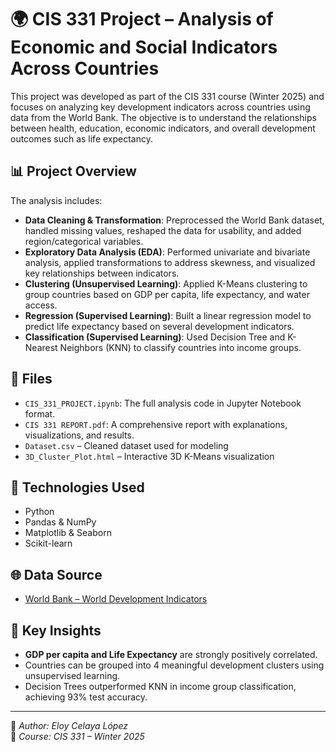 # 🌍 CIS 331 Project – Analysis of Economic and Social Indicators Across Countries

This project was developed as part of the CIS 331 course (Winter 2025) and focuses on analyzing key development indicators across countries using data from the World Bank. The objective is to understand the relationships between health, education, economic indicators, and overall development outcomes such as life expectancy.

## 📊 Project Overview

The analysis includes:

- **Data Cleaning & Transformation**: Preprocessed the World Bank dataset, handled missing values, reshaped the data for usability, and added region/categorical variables.
- **Exploratory Data Analysis (EDA)**: Performed univariate and bivariate analysis, applied transformations to address skewness, and visualized key relationships between indicators.
- **Clustering (Unsupervised Learning)**: Applied K-Means clustering to group countries based on GDP per capita, life expectancy, and water access.
- **Regression (Supervised Learning)**: Built a linear regression model to predict life expectancy based on several development indicators.
- **Classification (Supervised Learning)**: Used Decision Tree and K-Nearest Neighbors (KNN) to classify countries into income groups.

## 📁 Files

- `CIS_331_PROJECT.ipynb`: The full analysis code in Jupyter Notebook format.
- `CIS 331 REPORT.pdf`: A comprehensive report with explanations, visualizations, and results.
- `Dataset.csv` – Cleaned dataset used for modeling
- `3D_Cluster_Plot.html` – Interactive 3D K-Means visualization

## 🔧 Technologies Used

- Python
- Pandas & NumPy
- Matplotlib & Seaborn
- Scikit-learn

## 🌐 Data Source

- [World Bank – World Development Indicators](https://databank.worldbank.org/source/world-development-indicators)

## 📌 Key Insights

- **GDP per capita and Life Expectancy** are strongly positively correlated.
- Countries can be grouped into 4 meaningful development clusters using unsupervised learning.
- Decision Trees outperformed KNN in income group classification, achieving 93% test accuracy.

---

📍 *Author: Eloy Celaya López*  
📅 *Course: CIS 331 – Winter 2025*
